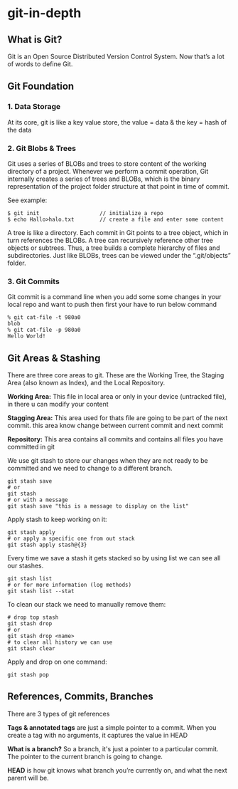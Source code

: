 # git-in-depth

## What is Git?
Git is an Open Source Distributed Version Control System. Now that’s a lot of words to define Git.

## Git Foundation

### 1. Data Storage
At its core, git is like a key value store, the value = data & the key = hash of the data

### 2. Git Blobs & Trees
Git uses a series of BLOBs and trees to store content of the working directory of a project. Whenever we perform a commit operation, Git internally creates a series of trees and BLOBs, which is the binary representation of the project folder structure at that point in time of commit.

See example:
```
$ git init                   // initialize a repo
$ echo Hallo>halo.txt        // create a file and enter some content
```

A tree is like a directory. Each commit in Git points to a tree object, which in turn references the BLOBs. A tree can recursively reference other tree objects or subtrees. Thus, a tree builds a complete hierarchy of files and subdirectories. Just like BLOBs, trees can be viewed under the “.git/objects” folder.

### 3. Git Commits
Git commit is a command line when you add some some changes in your local repo and want to push then first your have to run below command

```
% git cat-file -t 980a0
blob
% git cat-file -p 980a0
Hello World!
```

## Git Areas & Stashing
There are three core areas to git. These are the Working Tree, the Staging Area (also known as Index), and the Local Repository.

**Working Area:**
This file in local area or only in your device (untracked file), in there u can modify your content

**Stagging Area:**
This area used for thats file are going to be part of the next commit. this area know change between current commit and next commit

**Repository:**
This area contains all commits and contains all files you have committed in git

We use git stash to store our changes when they are not ready to be committed and we need to change to a different branch.
```
git stash save
# or
git stash
# or with a message
git stash save "this is a message to display on the list"
```

Apply stash to keep working on it:
```
git stash apply
# or apply a specific one from out stack
git stash apply stash@{3}
```
Every time we save a stash it gets stacked so by using list we can see all our stashes.
```
git stash list
# or for more information (log methods)
git stash list --stat
```
To clean our stack we need to manually remove them:
```
# drop top stash
git stash drop
# or
git stash drop <name>
# to clear all history we can use
git stash clear
```
Apply and drop on one command:
```
git stash pop
```

## References, Commits, Branches
There are 3 types of git references

**Tags & annotated tags**
are just a simple pointer to a commit. When you create a tag with no arguments, it captures the value in HEAD

**What is a branch?** 
So a branch, it's just a pointer to a particular commit. The pointer to the current branch is going to change.

**HEAD** 
is how git knows what branch you’re currently on, and what the next parent will be.





